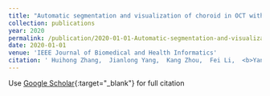 ```yaml
---
title: "Automatic segmentation and visualization of choroid in OCT with knowledge infused deep learning"
collection: publications
year: 2020
permalink: /publication/2020-01-01-Automatic-segmentation-and-visualization-of-choroid-in-OCT-with-knowledge-infused-deep-learning
date: 2020-01-01
venue: 'IEEE Journal of Biomedical and Health Informatics'
citation: ' Huihong Zhang,  Jianlong Yang,  Kang Zhou,  Fei Li,  <b>Yan Hu</b>,  Yitian Zhao,  Ce Zheng,  Xiulan Zhang,  Jiang Liu, &quot;Automatic segmentation and visualization of choroid in OCT with knowledge infused deep learning.&quot; IEEE Journal of Biomedical and Health Informatics, 2020.'
---
```

Use [Google Scholar](https://scholar.google.com/scholar?q=Automatic+segmentation+and+visualization+of+choroid+in+OCT+with+knowledge+infused+deep+learning){:target="_blank"} for full citation